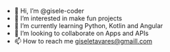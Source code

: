 - 👋 Hi, I’m @gisele-coder
- 👀 I’m interested in make fun projects
- 🌱 I’m currently learning Python, Kotlin and Angular
- 💞️ I’m looking to collaborate on Apps and APIs
- 📫 How to reach me giseletavares@gmaill.com

<!---
gisele-coder/gisele-coder is a ✨ special ✨ repository because its `README.md` (this file) appears on your GitHub profile.
You can click the Preview link to take a look at your changes.
--->
